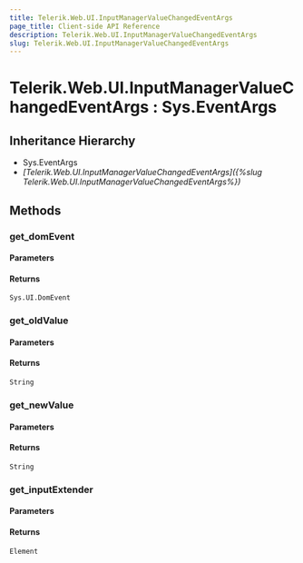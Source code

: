 ```yaml
---
title: Telerik.Web.UI.InputManagerValueChangedEventArgs
page_title: Client-side API Reference
description: Telerik.Web.UI.InputManagerValueChangedEventArgs
slug: Telerik.Web.UI.InputManagerValueChangedEventArgs
---
```


# Telerik.Web.UI.InputManagerValueChangedEventArgs : Sys.EventArgs 

## Inheritance Hierarchy

* Sys.EventArgs
* *[Telerik.Web.UI.InputManagerValueChangedEventArgs]({%slug Telerik.Web.UI.InputManagerValueChangedEventArgs%})*

## Methods

###  get_domEvent

#### Parameters

#### Returns

`Sys.UI.DomEvent` 

###  get_oldValue

#### Parameters

#### Returns

`String` 

###  get_newValue

#### Parameters

#### Returns

`String` 

###  get_inputExtender

#### Parameters

#### Returns

`Element` 


